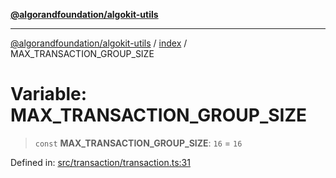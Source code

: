 [**@algorandfoundation/algokit-utils**](../../README.md)

***

[@algorandfoundation/algokit-utils](../../README.md) / [index](../README.md) / MAX\_TRANSACTION\_GROUP\_SIZE

# Variable: MAX\_TRANSACTION\_GROUP\_SIZE

> `const` **MAX\_TRANSACTION\_GROUP\_SIZE**: `16` = `16`

Defined in: [src/transaction/transaction.ts:31](https://github.com/algorandfoundation/algokit-utils-ts/blob/main/src/transaction/transaction.ts#L31)
